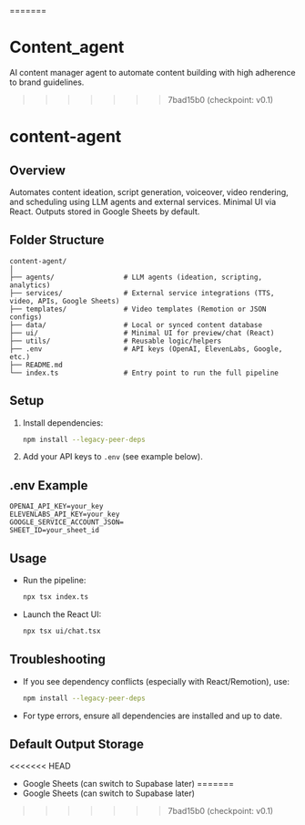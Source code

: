 =======
# Content_agent
AI content manager agent to automate content building with high adherence to brand guidelines. 

>>>>>>> 7bad15b0 (checkpoint: v0.1)
# content-agent

## Overview
Automates content ideation, script generation, voiceover, video rendering, and scheduling using LLM agents and external services. Minimal UI via React. Outputs stored in Google Sheets by default.

## Folder Structure
```
content-agent/
│
├── agents/                 # LLM agents (ideation, scripting, analytics)
├── services/               # External service integrations (TTS, video, APIs, Google Sheets)
├── templates/              # Video templates (Remotion or JSON configs)
├── data/                   # Local or synced content database
├── ui/                     # Minimal UI for preview/chat (React)
├── utils/                  # Reusable logic/helpers
├── .env                    # API keys (OpenAI, ElevenLabs, Google, etc.)
├── README.md
└── index.ts                # Entry point to run the full pipeline
```

## Setup
1. Install dependencies:
   ```bash
   npm install --legacy-peer-deps
   ```
2. Add your API keys to `.env` (see example below).

## .env Example
```
OPENAI_API_KEY=your_key
ELEVENLABS_API_KEY=your_key
GOOGLE_SERVICE_ACCOUNT_JSON=
SHEET_ID=your_sheet_id
```

## Usage
- Run the pipeline:
  ```bash
  npx tsx index.ts
  ```
- Launch the React UI:
  ```bash
  npx tsx ui/chat.tsx
  ```

## Troubleshooting
- If you see dependency conflicts (especially with React/Remotion), use:
  ```bash
  npm install --legacy-peer-deps
  ```
- For type errors, ensure all dependencies are installed and up to date.

## Default Output Storage
<<<<<<< HEAD
- Google Sheets (can switch to Supabase later) 
=======
- Google Sheets (can switch to Supabase later) 
>>>>>>> 7bad15b0 (checkpoint: v0.1)
